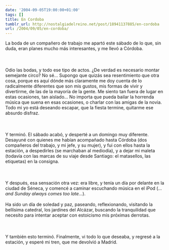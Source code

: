 ```yaml
---
date: '2004-09-05T19:00:00+01:00'
tags: []
title: En Cordoba
tumblr_url: http://nostalgiadelreino.net/post/18941137885/en-cordoba
url: /2004/09/05/en-cordoba/
---
```


<p>La boda de un compañero de trabajo me apartó este sábado de lo que, sin duda, eran planes mucho más interesantes, y me llevó a Córdoba.<br/><br/><br/><br/>Odio las bodas, y todo ese tipo de actos. ¿De verdad es necesario montar semejante circo? No sé&hellip; Supongo que quizás sea resentimiento que otra cosa, porque es aquí dónde más claramente me doy cuenta de lo radicalmente diferentes que son mis gustos, mis formas de vivir y divertirme, de las de la mayoría de la gente. Me siento tan fuera de lugar en estas ocasiones, tan aislado&hellip; No importa que pueda bailar la horrenda música que suena en esas ocasiones, o charlar con las amigas de la novia. Todo mi yo está deseando escapar, que la fiesta termine, quitarme ese absurdo disfraz.<br/><br/><br/><br/>Y terminó. El sábado acabó, y desperté a un domingo muy diferente. Desayuné con quienes me habían acompañado hasta Córdoba (dos compañeros del trabajo, y mi jefe, y su mujer), y fui con ellos hasta la estación, a despedirles (se marchaban al mediodía), y a dejar mi maleta (todavía con las marcas de su viaje desde Santiago: el matasellos, las etiquetas) en la consigna.<br/><br/><br/><br/>Y después, esa sensación otra vez: era libre, y tenía un día por delante en la ciudad de Séneca, y comencé a caminar escuchando música en el iPod (<em>&hellip;and Sunday always comes too late&hellip;</em>).<br/><br/>Ha sido un día de soledad y paz, paseando, reflexionando, visitando la bellísima catedral, los jardines del Alcázar, buscando la tranquilidad que necesito para intentar aceptar con estoicismo mis próximas derrotas.<br/><br/><br/><br/>Y también esto terminó. Finalmente, vi todo lo que deseaba, y regresé a la estación, y esperé mi tren, que me devolvió a Madrid.</p><div class="blogger-post-footer"><img width="1" height="1" src="https://blogger.googleusercontent.com/tracker/1180118427259117074-3167097716427167208?l=nostalgiadelreino.blogspot.com" alt=""/></div>